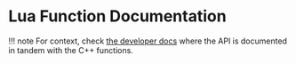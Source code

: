 # Lua Function Documentation
!!! note
    For context, check [the developer docs](https://docs.dseams.info/md_markdown_luafunctions) where the API is documented in tandem
    with the C++ functions.
